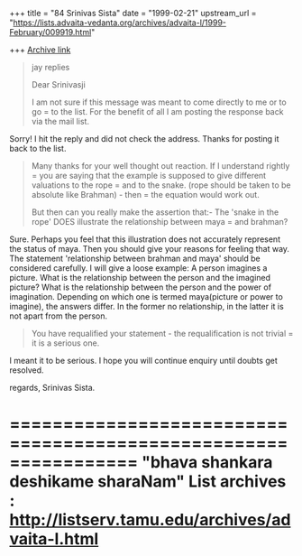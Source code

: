 +++
title = "84 Srinivas Sista"
date = "1999-02-21"
upstream_url = "https://lists.advaita-vedanta.org/archives/advaita-l/1999-February/009919.html"

+++
[Archive link](https://lists.advaita-vedanta.org/archives/advaita-l/1999-February/009919.html)

>
> jay replies
>
> Dear Srinivasji
>
> I am not sure if this message was meant to come directly to me or to go =
> to the list.
> For the benefit of all I am posting the response back via the mail list.

Sorry! I hit the reply and did not check the address.
Thanks for posting it back to the list.

>
> Many thanks for your well thought out reaction. If I understand rightly =
> you
> are saying
> that the example is supposed to give different valuations to the rope =
> and to
> the snake.  (rope should be taken to be absolute like Brahman) - then =
> the
> equation would work out.
>
> But then can you really make the assertion that:-
> The 'snake in the rope' DOES illustrate the relationship between maya =
> and
> brahman?

Sure. Perhaps you feel that this illustration does not accurately represent
the status of maya. Then you should give your reasons for feeling that way.
The statement 'relationship between brahman and maya' should be considered
carefully. I will give a loose example:
        A person imagines a picture. What is the relationship between
        the person and the imagined picture? What is the relationship between
        the person and the power of imagination. Depending on which
        one is termed maya(picture or power to imagine), the answers differ.
        In the former no relationship, in the latter it is not apart from
        the person.

>
> You have requalified your statement - the requalification is not trivial =
> it is a serious one.
>

I meant it to be serious. I hope you will continue enquiry until doubts
get resolved.

regards,
Srinivas Sista.

================================================================
"bhava shankara deshikame sharaNam"
List archives : http://listserv.tamu.edu/archives/advaita-l.html
================================================================

